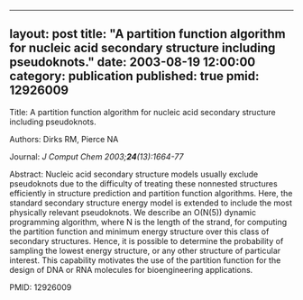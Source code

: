 
---
layout: post
title:  "A partition function algorithm for nucleic acid secondary structure including pseudoknots."
date:   2003-08-19 12:00:00
category:  publication
published: true
pmid: 12926009
---

Title: A partition function algorithm for nucleic acid secondary structure including pseudoknots.

Authors: Dirks RM, Pierce NA

Journal: *J Comput Chem 2003;**24**(13):1664-77*

Abstract: Nucleic acid secondary structure models usually exclude pseudoknots due to the difficulty of treating these nonnested structures efficiently in structure prediction and partition function algorithms. Here, the standard secondary structure energy model is extended to include the most physically relevant pseudoknots. We describe an O(N(5)) dynamic programming algorithm, where N is the length of the strand, for computing the partition function and minimum energy structure over this class of secondary structures. Hence, it is possible to determine the probability of sampling the lowest energy structure, or any other structure of particular interest. This capability motivates the use of the partition function for the design of DNA or RNA molecules for bioengineering applications.

PMID: 12926009

